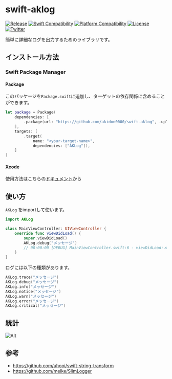 # swift-aklog
[![Release](https://img.shields.io/github/v/release/akidon0000/swift-aklog)](https://github.com/akidon0000/swift-aklog/releases/latest)
[![Swift Compatibility](https://img.shields.io/endpoint?url=https://swiftpackageindex.com/api/packages/akidon0000/swift-aklog/badge?type=swift-versions)](https://swiftpackageindex.com/akidon0000/swift-aklog)
[![Platform Compatibility](https://img.shields.io/endpoint?url=https://swiftpackageindex.com/api/packages/akidon0000/swift-aklog/badge?type=platforms)](https://swiftpackageindex.com/akidon0000/swift-aklog)
[![License](https://img.shields.io/github/license/akidon0000/swift-aklog)](https://github.com/akidon0000/swift-aklog/blob/main/LICENSE)
[![Twitter](https://img.shields.io/twitter/follow/akidon0000?style=social)](https://twitter.com/akidon0000)

簡単に詳細なログを出力するためのライブラリです。



## インストール方法

### Swift Package Manager

#### Package

このパッケージを`Package.swift`に追加し、ターゲットの依存関係に含めることができます。

```swift
let package = Package(
    dependencies: [
        .package(url: "https://github.com/akidon0000/swift-aklog", .upToNextMajor(from: "0.1.0")),
    ],
    targets: [
        .target(
            name: "<your-target-name>",
            dependencies: ["AKLog"]),
    ]
)
```

#### Xcode

使用方法はこちらの[ドキュメント](https://developer.apple.com/documentation/swift_packages/adding_package_dependencies_to_your_app)から


## 使い方

`AKLog` をimportして使います。

```swift
import AKLog

class MainViewController: UIViewController {
    override func viewDidLoad() {
        super.viewDidLoad()
        AKLog.debug("メッセージ")
        // 00:00:00 [DEBUG] MainViewController.swift:6 - viewDidLoad:メッセージ
    }
}
```

ログには以下の種類があります。

```swift
AKLog.trace("メッセージ")
AKLog.debug("メッセージ")
AKLog.info("メッセージ")
AKLog.notice("メッセージ")
AKLog.warn("メッセージ")
AKLog.error("メッセージ")
AKLog.critical("メッセージ")
```

## 統計

![Alt](https://repobeats.axiom.co/api/embed/6ad6de677b5d371146416b8047d9cde9aac4507b.svg "Repobeats analytics image")

## 参考
- https://github.com/uhooi/swift-string-transform
- https://github.com/melke/SlimLogger
